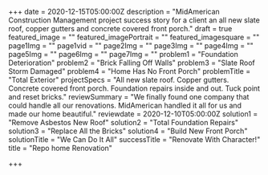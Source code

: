 +++
date = 2020-12-15T05:00:00Z
description = "MidAmerican Construction Management project success story for a client an all new slate roof, copper gutters and concrete covered front porch."
draft = true
featured_image = ""
featured_imagePortrait = ""
featured_imagesquare = ""
page1Img = ""
page1vid = ""
page2Img = ""
page3Img = ""
page4Img = ""
page5Img = ""
page6Img = ""
page7Img = ""
problem1 = "Foundation Deterioration"
problem2 = "Brick Falling Off Walls"
problem3 = "Slate Roof Storm Damaged"
problem4 = "Home Has No Front Porch"
problemTitle = "Total Exterior"
projectSpecs = "All new slate roof. Copper gutters. Concrete covered front porch. Foundation repairs inside and out. Tuck point and reset bricks."
reviewSummary = "We finally found one company that could handle all our renovations. MidAmerican handled it all for us and made our home beautiful."
reviewdate = 2020-12-10T05:00:00Z
solution1 = "Remove Asbestos New Roof"
solution2 = "Total Foundation Repairs"
solution3 = "Replace All the Bricks"
solution4 = "Build New Front Porch"
solutionTitle = "We Can Do It All"
successTitle = "Renovate With Character!"
title = "Repo home Renovation"

+++
